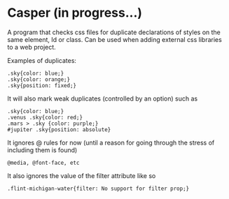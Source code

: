 # Casper (in progress...)

A program that checks css files for duplicate declarations of styles on the same element, Id or class. 
Can be used when adding external css libraries to a web project.
  
Examples of duplicates:

    .sky{color: blue;}
    .sky{color: orange;}
    .sky{position: fixed;}

It will also mark weak duplicates (controlled by an option) such as

    .sky{color: blue;}
    .venus .sky{color: red;}
    .mars > .sky {color: purple;}
    #jupiter .sky{position: absolute}
    
It ignores @ rules for now (until a reason for going through the stress of including them is found)
    
    @media, @font-face, etc  

It also ignores the value of the filter attribute like so

    .flint-michigan-water{filter: No support for filter prop;}
